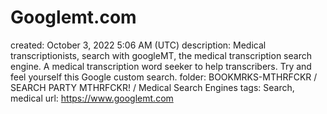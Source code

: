# Googlemt.com

created: October 3, 2022 5:06 AM (UTC)
description: Medical transcriptionists, search with googleMT, the medical transcription search engine. A medical transcription word seeker to help transcribers. Try and feel yourself this Google custom search.
folder: BOOKMRKS-MTHRFCKR / SEARCH PARTY MTHRFCKR! / Medical Search Engines
tags: Search, medical
url: https://www.googlemt.com